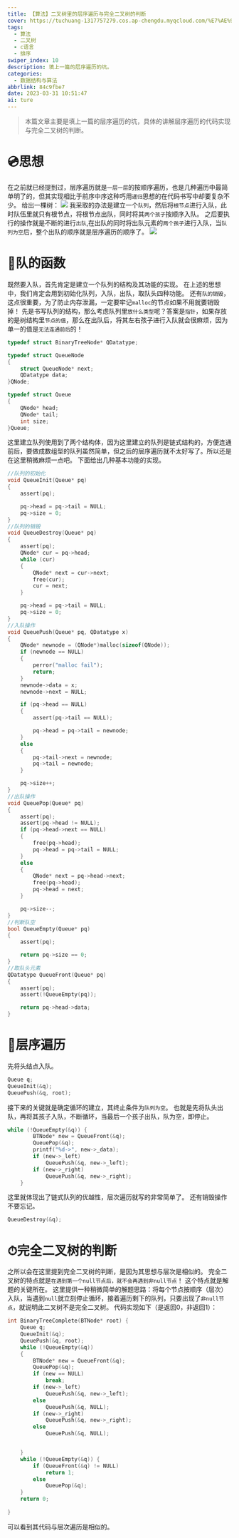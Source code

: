 ```yaml
---
title: 【算法】二叉树里的层序遍历与完全二叉树的判断
cover: https://tuchuang-1317757279.cos.ap-chengdu.myqcloud.com/%E7%AE%97%E6%B3%95.png
tags:
  - 算法
  - 二叉树
  - c语言
  - 排序
swiper_index: 10
description: 填上一篇的层序遍历的坑。
categories:
  - 数据结构与算法
abbrlink: 84c9fbe7
date: 2023-03-31 10:51:47
ai: ture
---
```

> 本篇文章主要是填上一篇的层序遍历的坑，具体的讲解层序遍历的代码实现与完全二叉树的判断。

# 💿思想
在之前就已经提到过，层序遍历就是`一层一层`的按顺序遍历，也是几种遍历中最简单明了的，但其实现相比于前序中序这种巧用`递归`思想的在代码书写中却要复杂不少。
给出一棵树：
<img src="../photo/datastructureandalgorithm/层序遍历1.jpg">
我采取的办法是建立一个`队列`，然后将`根节点`进行入队，此时队伍里就只有根节点，将根节点出队，同时将其`两个孩子`按顺序入队。
之后要执行的操作就是不断的进行`出队`,在出队的同时将出队元素的`两个孩子`进行入队，当`队列为空`后，整个出队的顺序就是层序遍历的顺序了。
<img src="../photo/datastructureandalgorithm/层序遍历2.jpg">

# 📀队的函数
既然要入队，首先肯定是建立一个队列的结构及其功能的实现。
在上述的思想中，我们肯定会用到初始化队列，入队，出队，取队头四种功能。
还有`队的销毁`，这点很重要，为了防止内存泄漏，一定要牢记`malloc`的节点如果不用就要销毁掉！
先是书写队列的结构，那么考虑队列里`放什么类型`呢？答案是`指针`，如果存放的是树结构里`节点的值`，那么在出队后，将其左右孩子进行入队就会很麻烦，因为单一的值是`无法连通前后`的！
```c
typedef struct BinaryTreeNode* QDatatype;

typedef struct QueueNode
{
	struct QueueNode* next;
	QDatatype data;
}QNode;

typedef struct Queue
{
	QNode* head;
	QNode* tail;
	int size;
}Queue;
```
这里建立队列使用到了两个结构体，因为这里建立的队列是链式结构的，方便连通前后，要做成数组型的队列虽然简单，但之后的层序遍历就不太好写了。所以还是在这里稍微麻烦一点吧。
下面给出几种基本功能的实现。
```c
//队列的初始化
void QueueInit(Queue* pq)
{
	assert(pq);

	pq->head = pq->tail = NULL;
	pq->size = 0;
}
//队列的销毁
void QueueDestroy(Queue* pq)
{
	assert(pq);
	QNode* cur = pq->head;
	while (cur)
	{
		QNode* next = cur->next;
		free(cur);
		cur = next;
	}

	pq->head = pq->tail = NULL;
	pq->size = 0;
}
//入队操作
void QueuePush(Queue* pq, QDatatype x)
{
	QNode* newnode = (QNode*)malloc(sizeof(QNode));
	if (newnode == NULL)
	{
		perror("malloc fail");
		return;
	}
	newnode->data = x;
	newnode->next = NULL;

	if (pq->head == NULL)
	{
		assert(pq->tail == NULL);

		pq->head = pq->tail = newnode;
	}
	else
	{
		pq->tail->next = newnode;
		pq->tail = newnode;
	}

	pq->size++;
}
//出队操作
void QueuePop(Queue* pq)
{
	assert(pq);
	assert(pq->head != NULL);
	if (pq->head->next == NULL)
	{
		free(pq->head);
		pq->head = pq->tail = NULL;
	}
	else
	{
		QNode* next = pq->head->next;
		free(pq->head);
		pq->head = next;
	}

	pq->size--;
}
//判断队空
bool QueueEmpty(Queue* pq)
{
	assert(pq);

	return pq->size == 0;
}
//取队头元素
QDatatype QueueFront(Queue* pq)
{
	assert(pq);
	assert(!QueueEmpty(pq));

	return pq->head->data;
}
```

# 💽层序遍历
先将头结点入队。
```c
Queue q;
QueueInit(&q);
QueuePush(&q, root);
```
接下来的关键就是确定循环的建立，其终止条件为`队列为空`。
也就是先将队头出队，再将其孩子入队，不断循环，当最后一个孩子出队，队为空，即停止。
```c
while (!QueueEmpty(&q)) {
		BTNode* new = QueueFront(&q);
		QueuePop(&q);
		printf("%d->", new->_data);
		if (new->_left)
			QueuePush(&q, new->_left);
		if (new->_right)
			QueuePush(&q, new->_right);
	}
```
这里就体现出了链式队列的优越性，层次遍历就写的非常简单了。
还有销毁操作不要忘记。
```c
QueueDestroy(&q);
```

# ⏱完全二叉树的判断
之所以会在这里提到完全二叉树的判断，是因为其思想与层次是相似的。
完全二叉树的特点就是`在遇到第一个null节点后，就不会再遇到非null节点`！
这个特点就是解题的关键所在。
这里提供一种稍微简单的解题思路：将每个节点按顺序（层次）入队，当遇到`null`就立刻停止循环，接着遍历剩下的队列，只要出现了`非null节点`，就说明此二叉树不是完全二叉树。
代码实现如下（是返回0，非返回1）：
```c
int BinaryTreeComplete(BTNode* root) {
	Queue q;
	QueueInit(&q);
	QueuePush(&q, root);
	while (!QueueEmpty(&q))
	{
		BTNode* new = QueueFront(&q);
		QueuePop(&q);
		if (new == NULL)
			break;
		if (new->_left)
			QueuePush(&q, new->_left);
		else
			QueuePush(&q, NULL);
		if (new->_right)
			QueuePush(&q, new->_right);
		else
			QueuePush(&q, NULL);


	}
	while (!QueueEmpty(&q)) {
		if (QueueFront(&q) != NULL)
			return 1;
		else
			QueuePop(&q);
	}
	return 0;
	
}
```
可以看到其代码与层次遍历是相似的。
